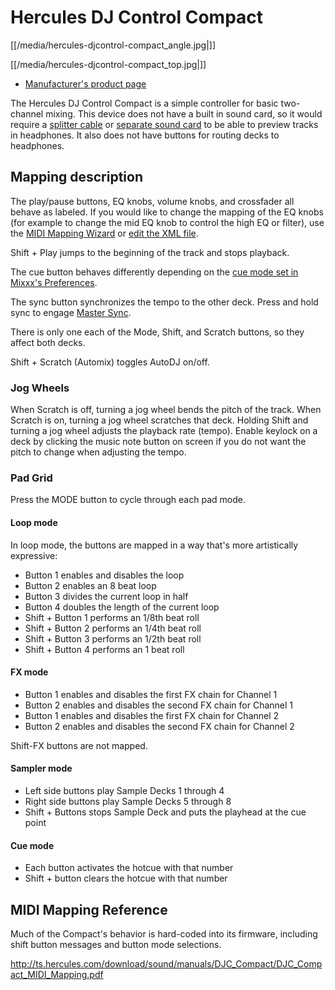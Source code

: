 # Hercules DJ Control Compact

[[/media/hercules-djcontrol-compact_angle.jpg|]]

[[/media/hercules-djcontrol-compact_top.jpg|]]

  - [Manufacturer's product
    page](https://www.hercules.com/us/DJ-Music/bdd/p/253/djcontrol-compact/)

The Hercules DJ Control Compact is a simple controller for basic
two-channel mixing. This device does not have a built in sound card, so
it would require a [splitter
cable](hardware%20compatibility#splitter%20cables) or [separate sound
card](hardware%20compatibility#usb%20sound%20cards) to be able to
preview tracks in headphones. It also does not have buttons for routing
decks to headphones.

## Mapping description

The play/pause buttons, EQ knobs, volume knobs, and crossfader all
behave as labeled. If you would like to change the mapping of the EQ
knobs (for example to change the mid EQ knob to control the high EQ or
filter), use the [MIDI Mapping
Wizard](http://mixxx.org/manual/latest/chapters/advanced_topics.html#controller-wizard)
or [edit the XML file](MIDI%20controller%20mapping%20file%20format).

Shift + Play jumps to the beginning of the track and stops playback.

The cue button behaves differently depending on the [cue mode set in
Mixxx's
Preferences](http://mixxx.org/manual/latest/chapters/user_interface.html#interface-cue-modes).

The sync button synchronizes the tempo to the other deck. Press and hold
sync to engage [Master
Sync](http://mixxx.org/manual/latest/chapters/djing_with_mixxx.html#master-sync).

There is only one each of the Mode, Shift, and Scratch buttons, so they
affect both decks.

Shift + Scratch (Automix) toggles AutoDJ on/off.

### Jog Wheels

When Scratch is off, turning a jog wheel bends the pitch of the track.
When Scratch is on, turning a jog wheel scratches that deck. Holding
Shift and turning a jog wheel adjusts the playback rate (tempo). Enable
keylock on a deck by clicking the music note button on screen if you do
not want the pitch to change when adjusting the tempo.

### Pad Grid

Press the MODE button to cycle through each pad mode.

#### Loop mode

In loop mode, the buttons are mapped in a way that's more artistically
expressive:

  - Button 1 enables and disables the loop
  - Button 2 enables an 8 beat loop
  - Button 3 divides the current loop in half
  - Button 4 doubles the length of the current loop
  - Shift + Button 1 performs an 1/8th beat roll
  - Shift + Button 2 performs an 1/4th beat roll
  - Shift + Button 3 performs an 1/2th beat roll
  - Shift + Button 4 performs an 1 beat roll

#### FX mode

  - Button 1 enables and disables the first FX chain for Channel 1
  - Button 2 enables and disables the second FX chain for Channel 1
  - Button 1 enables and disables the first FX chain for Channel 2
  - Button 2 enables and disables the second FX chain for Channel 2

Shift-FX buttons are not mapped.

#### Sampler mode

  - Left side buttons play Sample Decks 1 through 4
  - Right side buttons play Sample Decks 5 through 8
  - Shift + Buttons stops Sample Deck and puts the playhead at the cue
    point

#### Cue mode

  - Each button activates the hotcue with that number
  - Shift + button clears the hotcue with that number

## MIDI Mapping Reference

Much of the Compact's behavior is hard-coded into its firmware,
including shift button messages and button mode selections.

<http://ts.hercules.com/download/sound/manuals/DJC_Compact/DJC_Compact_MIDI_Mapping.pdf>
